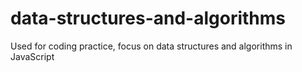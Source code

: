 # data-structures-and-algorithms
Used for coding practice, focus on data structures and algorithms in JavaScript
